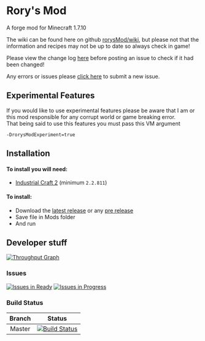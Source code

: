 # Rory's Mod
A forge mod for Minecraft 1.7.10

The wiki can be found here on github [rorysMod/wiki](https://github.com/GOGO98901/RorysMod/wiki), but please not that the information and recipes may not be up to date so always check in game!

Please view the change log [here](https://github.com/GOGO98901/RorysMod/blob/master/change.log.md#change-log) before posting an issue to check if it had been changed!

Any errors or issues please [click here](https://github.com/GOGO98901/RorysMod/issues/new) to submit a new issue.

## Experimental Features
If you would like to use experimental features please be aware that I am or this mod responsible for any corrupt world
or game breaking error.<br>
That being said to use this features you must pass this VM argument
```
-DrorysModExperiment=true
```
## Installation
#### To install you will need:
- [Industrial Craft 2](http://www.industrial-craft.net/) (minimum `2.2.811`)

#### To install:
- Download the [latest release](https://github.com/GOGO98901/RorysMod/releases/latest) or any [pre release](https://github.com/GOGO98901/RorysMod/releases)
- Save file in Mods folder
- And run

## Developer stuff
[![Throughput Graph](https://graphs.waffle.io/GOGO98901/RorysMod/throughput.svg)](https://waffle.io/GOGO98901/RorysMod/metrics)
### Issues
[![Issues in Ready](https://badge.waffle.io/GOGO98901/RorysMod.png?label=ready&title=Ready)](https://waffle.io/GOGO98901/RorysMod)
[![Issues in Progress](https://badge.waffle.io/GOGO98901/RorysMod.png?label=in%20progress&title=In%20Progress)](https://waffle.io/GOGO98901/RorysMod)
### Build Status
|Branch| Status|
|:----:|:-----:|
|Master|[![Build Status](https://travis-ci.org/GOGO98901/RorysMod.svg?branch=master)](https://travis-ci.org/GOGO98901/RorysMod)|
